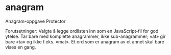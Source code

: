 # anagram
Anagram-oppgave Protector

Forutsetninger:
Valgte å legge ordlisten inn som en JavaScript-fil for god ytelse.
Tar bare med komplette anagrammer, ikke sub-anagrammer; «at» gir bare «ta» og ikke f.eks. «mat».
Et ord som er anagram av et annet skal bare vises en gang.
